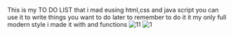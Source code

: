 This is my TO DO LIST that i mad eusing html,css and java script
you can use it to write things you want to do later to remember to do it
it my only full modern style
i made it with <consts>
<getelementbyid> and functions
![11](https://github.com/user-attachments/assets/1ca25601-dac3-4e83-9aa3-030d72b330ee)
![1](https://github.com/user-attachments/assets/5beea188-51b1-4397-9499-5bd8efb56e0a)
